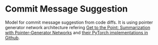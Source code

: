 # Commit Message Suggestion

Model for commit message suggestion from code diffs. It is using pointer generator network architecture refering [Get to the Point: Summarization with Pointer-Generator Networks](https://research.google/pubs/pub46111/) and [their PyTorch implementations in Github](https://github.com/jiminsun/pointer-generator).
